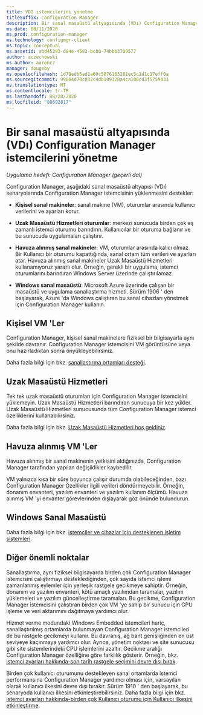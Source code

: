 ```yaml
---
title: VDI istemcilerini yönetme
titleSuffix: Configuration Manager
description: Bir sanal masaüstü altyapısında (VDı) Configuration Manager istemcilerini yönetin.
ms.date: 08/11/2020
ms.prod: configuration-manager
ms.technology: configmgr-client
ms.topic: conceptual
ms.assetid: abd45393-d84e-4583-bc80-74bbb3709577
author: aczechowski
ms.author: aaroncz
manager: dougeby
ms.openlocfilehash: 1d79edb5ad1a60c5876163281ec5c1d1c17eff0a
ms.sourcegitcommit: 99084d70c032c4db109328a4ca100cd3f5759433
ms.translationtype: MT
ms.contentlocale: tr-TR
ms.lasthandoff: 08/20/2020
ms.locfileid: "88692817"
---
```

# <a name="manage-configuration-manager-clients-in-a-virtual-desktop-infrastructure-vdi"></a>Bir sanal masaüstü altyapısında (VDı) Configuration Manager istemcilerini yönetme

*Uygulama hedefi: Configuration Manager (geçerli dal)*

Configuration Manager, aşağıdaki sanal masaüstü altyapısı (VDı) senaryolarında Configuration Manager istemcisinin yüklenmesini destekler:

- **Kişisel sanal makineler**: sanal makıne (VM), oturumlar arasında kullanıcı verilerini ve ayarları korur.

- **Uzak Masaüstü Hizmetleri oturumlar**: merkezi sunucuda birden çok eş zamanlı istemci oturumu barındırın. Kullanıcılar bir oturuma bağlanır ve bu sunucuda uygulamaları çalıştırır.

- **Havuza alınmış sanal makineler**: VM, oturumlar arasında kalıcı olmaz. Bir Kullanıcı bir oturumu kapattığında, sanal ortam tüm verileri ve ayarları atar. Havuza alınmış sanal makineler Uzak Masaüstü Hizmetleri kullanamıyoruz yararlı olur. Örneğin, gerekli bir uygulama, istemci oturumlarını barındıran Windows Server üzerinde çalıştırılamaz.

- **Windows sanal masaüstü**: Microsoft Azure üzerinde çalışan bir masaüstü ve uygulama sanallaştırma hizmeti. Sürüm 1906 ' den başlayarak, Azure 'da Windows çalıştıran bu sanal cihazları yönetmek için Configuration Manager kullanın.

## <a name="personal-vms"></a>Kişisel VM 'Ler

Configuration Manager, kişisel sanal makinelere fiziksel bir bilgisayarla aynı şekilde davranır. Configuration Manager istemcisini VM görüntüsüne veya onu hazırladıktan sonra önyükleyebilirsiniz.

Daha fazla bilgi için bkz. [sanallaştırma ortamları desteği](../../../plan-design/configs/support-for-virtualization-environments.md).

## <a name="remote-desktop-services"></a>Uzak Masaüstü Hizmetleri

Tek tek uzak masaüstü oturumları için Configuration Manager istemcisini yüklemeyin. Uzak Masaüstü Hizmetleri barındıran sunucuya bir kez yükler. Uzak Masaüstü Hizmetleri sunucusunda tüm Configuration Manager istemci özelliklerini kullanabilirsiniz.

Daha fazla bilgi için bkz. [Uzak Masaüstü Hizmetleri hoş geldiniz](/windows-server/remote/remote-desktop-services/welcome-to-rds).

## <a name="pooled-vms"></a>Havuza alınmış VM 'Ler

Havuza alınmış bir sanal makinenin yetkisini aldığınızda, Configuration Manager tarafından yapılan değişiklikler kaybedilir.

VM yalnızca kısa bir süre boyunca çalışır durumda olabileceğinden, bazı Configuration Manager Özellikler ilgili verileri döndürmeyebilir. Örneğin, donanım envanteri, yazılım envanteri ve yazılım kullanım ölçümü. Havuza alınmış VM 'yi envanter görevlerinden dışlayarak göz önünde bulundurun.

## <a name="windows-virtual-desktop"></a>Windows Sanal Masaüstü

Daha fazla bilgi için bkz. [istemciler ve cihazlar Için desteklenen işletim sistemleri](../../../plan-design/configs/supported-operating-systems-for-clients-and-devices.md#windows-virtual-desktop).

## <a name="other-considerations"></a>Diğer önemli noktalar

Sanallaştırma, aynı fiziksel bilgisayarda birden çok Configuration Manager istemcisini çalıştırmayı desteklediğinden, çok sayıda istemci işlemi zamanlanmış eylemler için yerleşik rastgele gecikmeye sahiptir. Örneğin, donanım ve yazılım envanteri, kötü amaçlı yazılımdan taramalar, yazılım yüklemeleri ve yazılım güncelleştirme taramaları. Bu gecikme, Configuration Manager istemcisini çalıştıran birden çok VM 'ye sahip bir sunucu için CPU işleme ve veri aktarımını dağıtmaya yardımcı olur.

Hizmet verme modundaki Windows Embedded istemcileri hariç, sanallaştırılmış ortamlarda bulunmayan Configuration Manager istemcileri de bu rastgele gecikmeyi kullanır. Bu davranış, ağ bant genişliğinden en üst seviyeye kaçınmaya yardımcı olur. Ayrıca, yönetim noktası ve site sunucusu gibi site sistemlerindeki CPU işlemlerini azaltır. Gecikme aralığı Configuration Manager özelliğine göre farklılık gösterir. Örneğin, bkz. [istemci ayarları hakkında-son tarih rastgele seçimini devre dışı bırak](../about-client-settings.md#disable-deadline-randomization).

Birden çok kullanıcı oturumunu destekleyen sanal ortamlarda istemci performansına Configuration Manager yardımcı olması için, varsayılan olarak kullanıcı ilkesini devre dışı bırakır. Sürüm 1910 ' den başlayarak, bu senaryoda kullanıcı ilkesini etkinleştirebilirsiniz. Daha fazla bilgi için bkz. [istemci ayarları hakkında-birden çok Kullanıcı oturumu için Kullanıcı Ilkesini etkinleştirme](../about-client-settings.md#enable-user-policy-for-multiple-user-sessions).